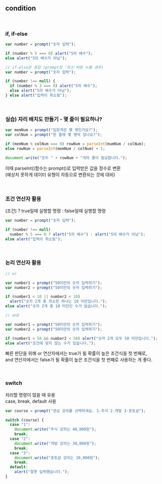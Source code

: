 ## condition

<br>

### if, if-else

```js
var number = prompt("숫자 입력");

if (number % 5 === 0) alert("5의 배수");
else alert("5의 배수가 아님");
```

```js
// if-else문 중첩 (prompt창 '취소'버튼 누를 경우)
var number = prompt("숫자 입력");

if (number !== null) {
  if (number % 3 === 0) alert("5의 배수");
  else alert("5의 배수가 아님");
} else alert("입력이 취소됨");
```

<br>

### 실습) 자리 배치도 만들기 - 몇 줄이 필요하나?

```js
var memNum = prompt("입장객은 몇 명인가요?");
var colNum = prompt("한 줄에 몇 명씩 앉나요?");

if (memNum % colNum === 0) rowNum = parseInt(mumNum / colNum);
else rowNum = parseInt(memNum / colNum) + 1;

document.write("모두 " + rowNum + "개의 줄이 필요합니다.");
```

이때 parseInt()함수는 prompt()로 입력받은 값을 정수로 변환<br>
(예상치 못하게 데이터 유형이 자동으로 변환되는 것에 대비)

<br>

### 조건 연산자 활용

(조건) ? true일때 실행할 명령 : false일때 실행할 명령

```js
var number = prompt("숫자 입력");

if (number !== null)
  number % 5 === 0 ? alert("5의 배수") : alert("5의 배수가 아님");
else alert("입력이 취소됨");
```

<br>

### 논리 연산자 활용

```js
// or

var number1 = prompt("50미만의 숫자 입력하기");
var number2 = prompt("50미만의 숫자 입력하기");

if (number1 < 10 || number2 < 10)
  alert("숫자 2개 중 최소한 하나는 10 미만입니다.");
else alert("숫자 2개 중 10 미만인 수가 없습니다.");
```

```js
// and

var number1 = prompt("50미만의 숫자 입력하기");
var number2 = prompt("50미만의 숫자 입력하기");

if (number1 < 50 && number2 < 50) alert("숫자 2개 모두 50 미만입니다.");
else alert("조건에 맞지 않는 수가 있습니다.");
```

빠른 판단을 위해 or 연산자에서는 true가 될 확률이 높은 조건식을 첫 번째로,<br>and 연산자에서는 false가 될 확률이 높은 조건식을 첫 번째로 사용하는 게 좋다.

<br>

### switch

처리할 명령이 많을 때 유용<br>case, break, default 사용

```js
var course = prompt("관심 강의를 선택하세요. 1-주식 2-개발 3-포토샵");

switch (course) {
  case "1":
    document.write("주식 강의는 40,000원");
    break;
  case "2":
    document.write("개발 강의는 30,000원");
    break;
  case "3":
    document.write("포토샵 강의는 20,000원");
    break;
  default:
    alert("잘못 입력했습니다.");
}
```
